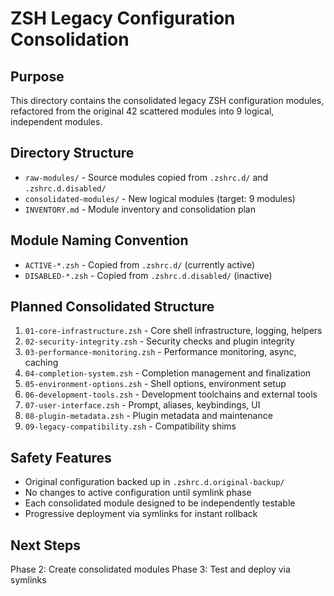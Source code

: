# ZSH Legacy Configuration Consolidation

## Purpose
This directory contains the consolidated legacy ZSH configuration modules, refactored from the original 42 scattered modules into 9 logical, independent modules.

## Directory Structure
- `raw-modules/` - Source modules copied from `.zshrc.d/` and `.zshrc.d.disabled/`
- `consolidated-modules/` - New logical modules (target: 9 modules)
- `INVENTORY.md` - Module inventory and consolidation plan

## Module Naming Convention
- `ACTIVE-*.zsh` - Copied from `.zshrc.d/` (currently active)
- `DISABLED-*.zsh` - Copied from `.zshrc.d.disabled/` (inactive)

## Planned Consolidated Structure
1. `01-core-infrastructure.zsh` - Core shell infrastructure, logging, helpers
2. `02-security-integrity.zsh` - Security checks and plugin integrity
3. `03-performance-monitoring.zsh` - Performance monitoring, async, caching
4. `04-completion-system.zsh` - Completion management and finalization
5. `05-environment-options.zsh` - Shell options, environment setup
6. `06-development-tools.zsh` - Development toolchains and external tools
7. `07-user-interface.zsh` - Prompt, aliases, keybindings, UI
8. `08-plugin-metadata.zsh` - Plugin metadata and maintenance
9. `09-legacy-compatibility.zsh` - Compatibility shims

## Safety Features
- Original configuration backed up in `.zshrc.d.original-backup/`
- No changes to active configuration until symlink phase
- Each consolidated module designed to be independently testable
- Progressive deployment via symlinks for instant rollback

## Next Steps
Phase 2: Create consolidated modules
Phase 3: Test and deploy via symlinks
